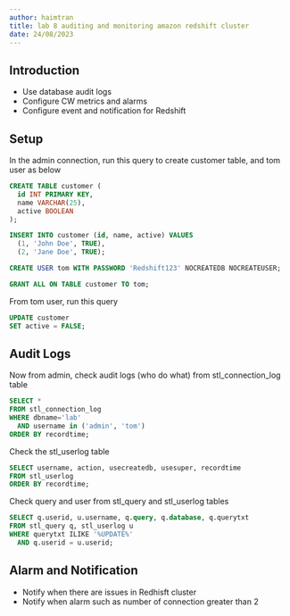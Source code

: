 ```yaml
---
author: haimtran
title: lab 8 auditing and monitoring amazon redshift cluster
date: 24/08/2023
---
```


## Introduction

- Use database audit logs
- Configure CW metrics and alarms
- Configure event and notification for Redshift

## Setup

In the admin connection, run this query to create customer table, and tom user as below

```sql
CREATE TABLE customer (
  id INT PRIMARY KEY,
  name VARCHAR(25),
  active BOOLEAN
);

INSERT INTO customer (id, name, active) VALUES
  (1, 'John Doe', TRUE),
  (2, 'Jane Doe', TRUE);

CREATE USER tom WITH PASSWORD 'Redshift123' NOCREATEDB NOCREATEUSER;

GRANT ALL ON TABLE customer TO tom;
```

From tom user, run this query

```sql
UPDATE customer
SET active = FALSE;

```

## Audit Logs

Now from admin, check audit logs (who do what) from stl_connection_log table

```sql
SELECT *
FROM stl_connection_log
WHERE dbname='lab'
  AND username in ('admin', 'tom')
ORDER BY recordtime;

```

Check the stl_userlog table

```sql
SELECT username, action, usecreatedb, usesuper, recordtime
FROM stl_userlog
ORDER BY recordtime;

```

Check query and user from stl_query and stl_userlog tables

```sql
SELECT q.userid, u.username, q.query, q.database, q.querytxt
FROM stl_query q, stl_userlog u
WHERE querytxt ILIKE '%UPDATE%'
  AND q.userid = u.userid;

```

## Alarm and Notification

- Notify when there are issues in Redhisft cluster
- Notify when alarm such as number of connection greater than 2
